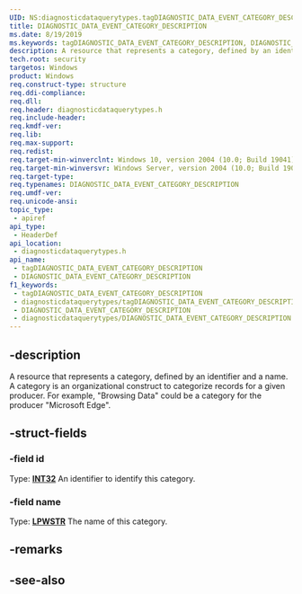 ```yaml
---
UID: NS:diagnosticdataquerytypes.tagDIAGNOSTIC_DATA_EVENT_CATEGORY_DESCRIPTION
title: DIAGNOSTIC_DATA_EVENT_CATEGORY_DESCRIPTION
ms.date: 8/19/2019
ms.keywords: tagDIAGNOSTIC_DATA_EVENT_CATEGORY_DESCRIPTION, DIAGNOSTIC_DATA_EVENT_CATEGORY_DESCRIPTION
description: A resource that represents a category, defined by an identifier and a name. A category is an organizational construct to categorize records for a given producer. For example, "Browsing Data" could be a category for the producer "Microsoft Edge".
tech.root: security
targetos: Windows
product: Windows
req.construct-type: structure
req.ddi-compliance: 
req.dll: 
req.header: diagnosticdataquerytypes.h
req.include-header: 
req.kmdf-ver: 
req.lib: 
req.max-support: 
req.redist: 
req.target-min-winverclnt: Windows 10, version 2004 (10.0; Build 19041)
req.target-min-winversvr: Windows Server, version 2004 (10.0; Build 19041)
req.target-type: 
req.typenames: DIAGNOSTIC_DATA_EVENT_CATEGORY_DESCRIPTION
req.umdf-ver: 
req.unicode-ansi: 
topic_type:
 - apiref
api_type:
 - HeaderDef
api_location:
 - diagnosticdataquerytypes.h
api_name:
 - tagDIAGNOSTIC_DATA_EVENT_CATEGORY_DESCRIPTION
 - DIAGNOSTIC_DATA_EVENT_CATEGORY_DESCRIPTION
f1_keywords:
 - tagDIAGNOSTIC_DATA_EVENT_CATEGORY_DESCRIPTION
 - diagnosticdataquerytypes/tagDIAGNOSTIC_DATA_EVENT_CATEGORY_DESCRIPTION
 - DIAGNOSTIC_DATA_EVENT_CATEGORY_DESCRIPTION
 - diagnosticdataquerytypes/DIAGNOSTIC_DATA_EVENT_CATEGORY_DESCRIPTION
---
```


## -description

A resource that represents a category, defined by an identifier and a name. A category is an organizational construct to categorize records for a given producer. For example, "Browsing Data" could be a category for the producer "Microsoft Edge".

## -struct-fields

### -field id

Type: **[INT32](/windows/desktop/winprog/windows-data-types)**
An identifier to identify this category.

### -field name

Type: **[LPWSTR](/windows/desktop/winprog/windows-data-types)**
The name of this category.

## -remarks

## -see-also

